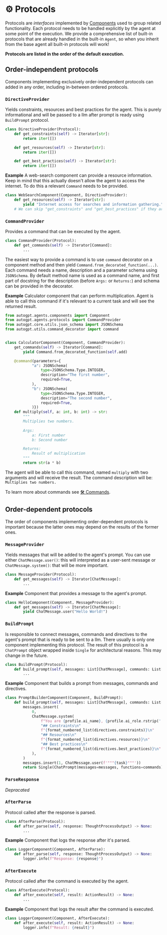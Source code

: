 # ⚙️ Protocols

Protocols are *interfaces* implemented by [Components](./components.md) used to group related functionality. Each protocol needs to be handled explicitly by the agent at some point of the execution. We provide a comprehensive list of built-in protocols that are already handled in the built-in `Agent`, so when you inherit from the base agent all built-in protocols will work!

**Protocols are listed in the order of the default execution.**

## Order-independent protocols

Components implementing exclusively order-independent protocols can added in any order, including in-between ordered protocols.

### `DirectiveProvider`

Yields constraints, resources and best practices for the agent. This is purely informational and will be passed to a llm after prompt is ready using `BuildPrompt` protocol.

```py
class DirectiveProvider(Protocol):
    def get_constraints(self) -> Iterator[str]:
        return iter([])

    def get_resources(self) -> Iterator[str]:
        return iter([])

    def get_best_practices(self) -> Iterator[str]:
        return iter([])
```

**Example** A web-search component can provide a resource information. Keep in mind that this actually doesn't allow the agent to access the internet. To do this a relevant `Command` needs to be provided.

```py
class WebSearchComponent(Component, DirectiveProvider):
    def get_resources(self) -> Iterator[str]:
        yield "Internet access for searches and information gathering."
    # We can skip "get_constraints" and "get_best_practices" if they aren't needed
```

### `CommandProvider`

Provides a command that can be executed by the agent.

```py
class CommandProvider(Protocol):
    def get_commands(self) -> Iterator[Command]:
        ...
```

The easiest way to provide a command is to use `command` decorator on a component method and then yield `Command.from_decorated_function(...)`. Each command needs a name, description and a parameter schema using `JSONSchema`. By default method name is used as a command name, and first part of docstring for the description (before `Args:` or `Returns:`) and schema can be provided in the decorator.

**Example** Calculator component that can perform multiplication. Agent is able to call this command if it's relevant to a current task and will see the returned result.

```py
from autogpt.agents.components import Component
from autogpt.agents.protocols import CommandProvider
from autogpt.core.utils.json_schema import JSONSchema
from autogpt.utils.command_decorator import command


class CalculatorComponent(Component, CommandProvider):
    get_commands(self) -> Iterator[Command]:
        yield Command.from_decorated_function(self.add)

    @command(parameters={
            "a": JSONSchema(
                type=JSONSchema.Type.INTEGER,
                description="The first number",
                required=True,
            ),
            "b": JSONSchema(
                type=JSONSchema.Type.INTEGER,
                description="The second number",
                required=True,
            )})
    def multiply(self, a: int, b: int) -> str:
        """
        Multiplies two numbers.
        
        Args:
            a: First number
            b: Second number

        Returns:
            Result of multiplication
        """
        return str(a * b)
```

The agent will be able to call this command, named `multiply` with two arguments and will receive the result. The command description will be: `Multiplies two numbers.`

To learn more about commands see [🛠️ Commands](./commands.md).

## Order-dependent protocols

The order of components implementing order-dependent protocols is important because the latter ones may depend on the results of the former ones.

### `MessageProvider`

Yields messages that will be added to the agent's prompt. You can use either `ChatMessage.user()`: this will interpreted as a user-sent message or `ChatMessage.system()`: that will be more important.

```py
class MessageProvider(Protocol):
    def get_messages(self) -> Iterator[ChatMessage]:
        ...
```

**Example** Component that provides a message to the agent's prompt.

```py
class HelloComponent(Component, MessageProvider):
    def get_messages(self) -> Iterator[ChatMessage]:
        yield ChatMessage.user("Hello World!")
```

### `BuildPrompt`

Is responsible to connect messages, commands and directives to the agent's prompt that is ready to be sent to a llm. There usually is only one component implementing this protocol.
The result of this protocol is a `ChatPrompt` object wrapped inside `Single` for architectural reasons. This may change in the future.

```py
class BuildPrompt(Protocol):
    def build_prompt(self, messages: List[ChatMessage], commands: List[Command], directives: List[str]) -> Single[ChatPrompt]:
        ...
```

**Example** Component that builds a prompt from messages, commands and directives.

```py
class PromptBuilderComponent(Component, BuildPrompt):
    def build_prompt(self, messages: List[ChatMessage], commands: List[Command], task: str, profile: AIProfile, directives: AIDirectives) -> Single[ChatPrompt]:
        messages.insert(
            0,
            ChatMessage.system(
                f"You are {profile.ai_name}, {profile.ai_role.rstrip('.')}."
                "## Constraints\n"
                f"{format_numbered_list(directives.constraints)}\n"
                "## Resources\n"
                f"{format_numbered_list(directives.resources)}\n"
                "## Best practices\n"
                f"{format_numbered_list(directives.best_practices)}\n"
            ),
        )
        messages.insert(1, ChatMessage.user(f'"""{task}"""'))
        return Single(ChatPrompt(messages=messages, functions=commands))
```

### `ParseResponse`

<!-- TODO kcze -->
*Depracated*

### `AfterParse`

Protocol called after the response is parsed.

```py
class AfterParse(Protocol):
    def after_parse(self, response: ThoughtProcessOutput) -> None:
        ...
```

**Example** Component that logs the response after it's parsed.

```py
class LoggerComponent(Component, AfterParse):
    def after_parse(self, response: ThoughtProcessOutput) -> None:
        logger.info(f"Response: {response}")
```

### `AfterExecute`

Protocol called after the command is executed by the agent.

```py
class AfterExecute(Protocol):
    def after_execute(self, result: ActionResult) -> None:
        ...
```

**Example** Component that logs the result after the command is executed.

```py
class LoggerComponent(Component, AfterExecute):
    def after_execute(self, result: ActionResult) -> None:
        logger.info(f"Result: {result}")
```